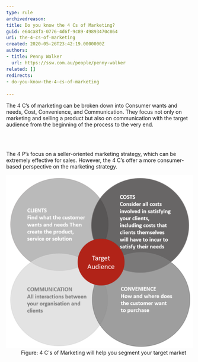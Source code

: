 ```yaml
---
type: rule
archivedreason: 
title: Do you know the 4 Cs of Marketing?
guid: e64ca8fa-0776-4d6f-9c89-49893470c864
uri: the-4-cs-of-marketing
created: 2020-05-26T23:42:19.0000000Z
authors:
- title: Penny Walker
  url: https://ssw.com.au/people/penny-walker
related: []
redirects:
- do-you-know-the-4-cs-of-marketing

---
```



<p class="ssw15-rteElement-P">The 4 C’s of marketing can be broken down into Consumer wants and needs, Cost, Convenience, and Communication. They focus not only on marketing and selling a product but also on communication with the target audience from the beginning of the process to the very end.​<br></p>
<br><excerpt class='endintro'></excerpt><br>
<p class="ssw15-rteElement-P">​The 4 P’s focus on a seller-oriented marketing strategy, which can be extremely effective for sales. However, the 4 C’s offer a more consumer-based perspective on the marketing strategy.<br></p><dl class="image"><dt><img src="4-cs-mkt.png" alt="4-cs-mkt.png" style="width:750px;" /></dt><dd>Figure: 4 C'​s of Marketing will help you segment your target market</dd></dl>



